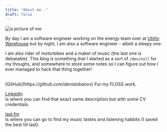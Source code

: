 ```yaml
---
title: "About me.."
draft: false
---
```


![a picture of me](/images/profile.jpg#center-round)
</br>

By day I am a software engineer working on the energy team over at [Utility Warehouse](https://www.utilitywarehouse.co.uk/) but by night, I am also a software engineer - albeit a sleepy one.

<!--more-->
I am also rider of motorbikes and a maker of music (the last one is debatable). This blog is something that I started as a sort of `/dev/null` for my thoughs, and somewhere to store some notes so I can figure out how I ever managed to hack that thing together!

</br>
[GitHub](https://github.com/denislobanov)  
For my FLOSS work.

[LinkedIn](https://www.linkedin.com/in/lobanovdenis)  
Is where you can find that exact same description but with some CV credentials.

[last.fm](https://www.last.fm/user/movsb)  
Is where you can go to find my music tastes and listening habbits (I saved the best till last).

